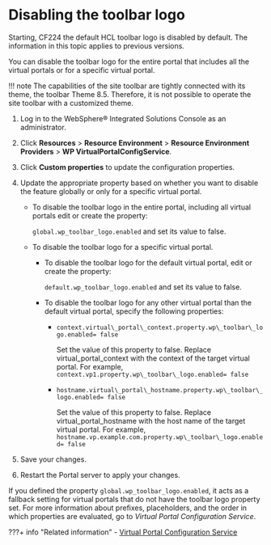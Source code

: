 # Disabling the toolbar logo

Starting, CF224 the default HCL toolbar logo is disabled by default. The information in this topic applies to previous versions. 

You can disable the toolbar logo for the entire portal that includes all the virtual portals or for a specific virtual portal.

!!! note
    The capabilities of the site toolbar are tightly connected with its theme, the toolbar Theme 8.5. Therefore, it is not possible to operate the site toolbar with a customized theme.

1.  Log in to the WebSphere® Integrated Solutions Console as an administrator.

2.  Click **Resources** \> **Resource Environment** \> **Resource Environment Providers** \> **WP VirtualPortalConfigService**.

3.  Click **Custom properties** to update the configuration properties.

4.  Update the appropriate property based on whether you want to disable the feature globally or only for a specific virtual portal.

    -   To disable the toolbar logo in the entire portal, including all virtual portals edit or create the property:

        `global.wp_toolbar_logo.enabled` and set its value to false.

    -   To disable the toolbar logo for a specific virtual portal.
        -   To disable the toolbar logo for the default virtual portal, edit or create the property:

            `default.wp_toolbar_logo.enabled` and set its value to false.

        -   To disable the toolbar logo for any other virtual portal than the default virtual portal, specify the following properties:
            -   `context.virtual\_portal\_context.property.wp\_toolbar\_logo.enabled= false`

                Set the value of this property to false. Replace virtual\_portal\_context with the context of the target virtual portal. For example, `context.vp1.property.wp\_toolbar\_logo.enabled= false`

            -   `hostname.virtual\_portal\_hostname.property.wp\_toolbar\_logo.enabled= false`

                Set the value of this property to false. Replace virtual\_portal\_hostname with the host name of the target virtual portal. For example, `hostname.vp.example.com.property.wp\_toolbar\_logo.enabled= false`

5.  Save your changes.

6.  Restart the Portal server to apply your changes.


If you defined the property `global.wp_toolbar_logo.enabled`, it acts as a fallback setting for virtual portals that do not have the toolbar logo property set. For more information about prefixes, placeholders, and the order in which properties are evaluated, go to *Virtual Portal Configuration Service*.


???+ info "Related information"
    -   [Virtual Portal Configuration Service](../../../../deployment/manage/config_portal_behavior/service_config_properties/portal_svc_cfg/srvcfg_virtual_portal.md)

